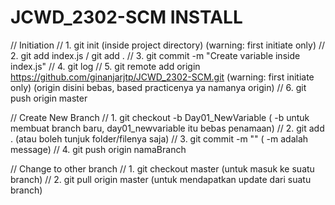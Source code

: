 # JCWD_2302-SCM INSTALL
// Initiation
// 1. git init (inside project directory) (warning: first initiate only)
// 2. git add index.js / git add .
// 3. git commit -m "Create variable inside index.js"
// 4. git log
// 5. git remote add origin https://github.com/ginanjarjtp/JCWD_2302-SCM.git (warning: first initiate only) (origin disini bebas, based practicenya ya namanya origin)
// 6. git push origin master


// Create New Branch
// 1. git checkout -b Day01_NewVariable ( -b untuk membuat branch baru, day01_newvariable itu bebas penamaan)
// 2. git add . (atau boleh tunjuk folder/filenya saja)
// 3. git commit -m "" ( -m adalah message)
// 4. git push origin namaBranch


// Change to other branch
// 1. git checkout master (untuk masuk ke suatu branch)
// 2. git pull origin master (untuk mendapatkan update dari suatu branch)
